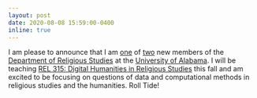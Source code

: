 ```yaml
---
layout: post
date: 2020-08-08 15:59:00-0400
inline: true
---
```


I am please to announce that I am [one](https://religion.ua.edu/blog/2020/01/02/rel-adds-new-faculty-member/) of [two](https://religion.ua.edu/blog/2020/08/07/rel-adds-a-new-faculty-member/) new members of the [Department of Religious Studies](https://religion.ua.edu/) at the [University of Alabama](https://www.ua.edu/). I will be teaching [REL 315: Digital Humanities in Religious Studies](https://blogs.religion.ua.edu/rel315/) this fall and am excited to be focusing on questions of data and computational methods in religious studies and the humanities. Roll Tide!